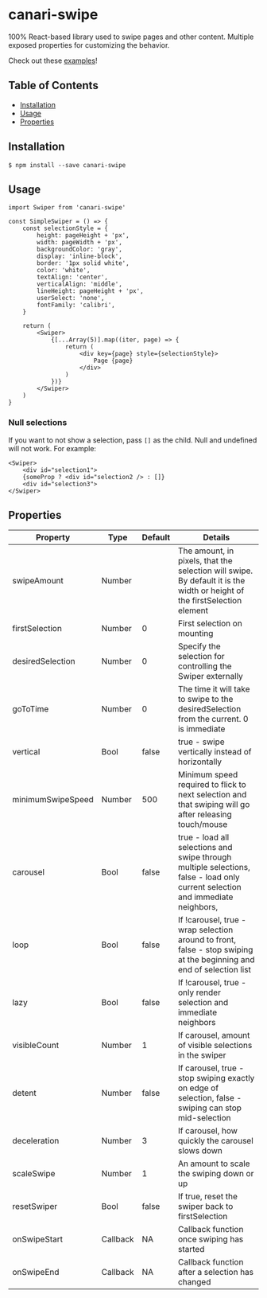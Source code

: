 # canari-swipe

100% React-based library used to swipe pages and other content. Multiple exposed properties for customizing the behavior.

Check out these [examples](https://geedollaholla.github.io/canari-swipe/)!

## Table of Contents

-   [Installation](#installation)
-   [Usage](#usage)
-   [Properties](#properties)

## Installation

`$ npm install --save canari-swipe`

## Usage

```
import Swiper from 'canari-swipe'

const SimpleSwiper = () => {
	const selectionStyle = {
		height: pageHeight + 'px',
		width: pageWidth + 'px',
		backgroundColor: 'gray',
		display: 'inline-block',
		border: '1px solid white',
		color: 'white',
		textAlign: 'center',
		verticalAlign: 'middle',
		lineHeight: pageHeight + 'px',
		userSelect: 'none',
		fontFamily: 'calibri',
	}

	return (
		<Swiper>
			{[...Array(5)].map((iter, page) => {
				return (
					<div key={page} style={selectionStyle}>
						Page {page}
					</div>
				)
			})}
		</Swiper>
	)
}

```

### Null selections

If you want to not show a selection, pass `[]` as the child. Null and undefined will not work. For example:

```
<Swiper>
	<div id="selection1">
	{someProp ? <div id="selection2 /> : []}
	<div id="selection3">
</Swiper>
```

## Properties

| Property          | Type     | Default | Details                                                                                                                        |
| ----------------- | -------- | ------- | ------------------------------------------------------------------------------------------------------------------------------ |
| swipeAmount       | Number   |         | The amount, in pixels, that the selection will swipe. By default it is the width or height of the firstSelection element       |
| firstSelection    | Number   | 0       | First selection on mounting                                                                                                    |
| desiredSelection  | Number   | 0       | Specify the selection for controlling the Swiper externally                                                                    |
| goToTime          | Number   | 0       | The time it will take to swipe to the desiredSelection from the current. 0 is immediate                                        |
| vertical          | Bool     | false   | true - swipe vertically instead of horizontally                                                                                |
| minimumSwipeSpeed | Number   | 500     | Minimum speed required to flick to next selection and that swiping will go after releasing touch/mouse                         |
| carousel          | Bool     | false   | true - load all selections and swipe through multiple selections, false - load only current selection and immediate neighbors, |
| loop              | Bool     | false   | If !carousel, true - wrap selection around to front, false - stop swiping at the beginning and end of selection list           |
| lazy              | Bool     | false   | If !carousel, true - only render selection and immediate neighbors                                                             |
| visibleCount      | Number   | 1       | If carousel, amount of visible selections in the swiper                                                                        |
| detent            | Number   | false   | If carousel, true - stop swiping exactly on edge of selection, false - swiping can stop mid-selection                          |
| deceleration      | Number   | 3       | If carousel, how quickly the carousel slows down                                                                               |
| scaleSwipe        | Number   | 1       | An amount to scale the swiping down or up                                                                                      |
| resetSwiper       | Bool     | false   | If true, reset the swiper back to firstSelection                                                                               |
| onSwipeStart      | Callback | NA      | Callback function once swiping has started                                                                                     |
| onSwipeEnd        | Callback | NA      | Callback function after a selection has changed                                                                                |

